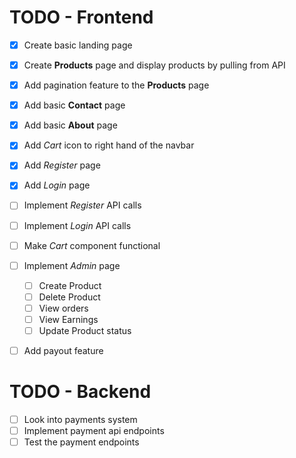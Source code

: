 # TODO - Frontend
  - [x] Create basic landing page
  - [x] Create **Products** page and display products by pulling from API
  - [x] Add pagination feature to the **Products** page
  - [x] Add basic **Contact** page
  - [x] Add basic **About** page
  - [x] Add *Cart* icon to right hand of the navbar
  - [x] Add *Register* page
  - [x] Add *Login* page
  - [ ] Implement *Register* API calls
  - [ ] Implement *Login* API calls
  - [ ] Make *Cart* component functional
  - [ ] Implement *Admin* page
    - [ ] Create Product
    - [ ] Delete Product
    - [ ] View orders
    - [ ] View Earnings
    - [ ] Update Product status
  - [ ] Add payout feature


# TODO - Backend
  - [ ] Look into payments system
  - [ ] Implement payment api endpoints
  - [ ] Test the payment endpoints
